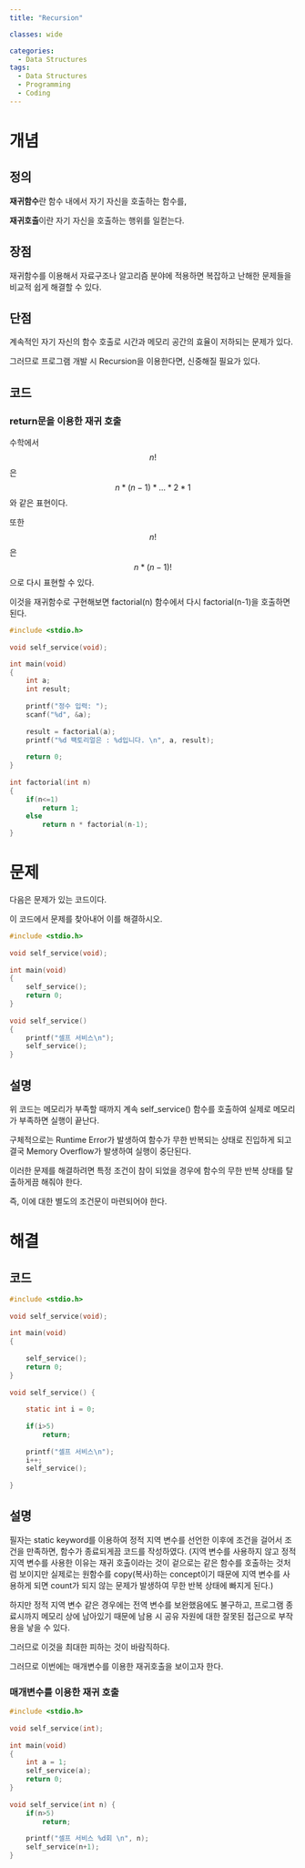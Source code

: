 ```yaml
---
title: "Recursion"

classes: wide

categories:
  - Data Structures
tags:
  - Data Structures
  - Programming
  - Coding
---
```


# 개념

## 정의

**재귀함수**란 함수 내에서 자기 자신을 호출하는 함수를,

**재귀호출**이란 자기 자신을 호출하는 행위를 일컫는다.

## 장점

재귀함수를 이용해서 자료구조나 알고리즘 분야에 적용하면 복잡하고 난해한 문제들을 비교적 쉽게 해결할 수 있다.

## 단점

계속적인 자기 자신의 함수 호출로 시간과 메모리 공간의 효율이 저하되는 문제가 있다.

그러므로 프로그램 개발 시 Recursion을 이용한다면, 신중해질 필요가 있다.

## 코드

### return문을 이용한 재귀 호출

수학에서 $$n!$$은 $$n*(n-1)*...*2*1$$와 같은 표현이다.

또한 $$n!$$은 $$n*(n-1)!$$으로 다시 표현할 수 있다.

이것을 재귀함수로 구현해보면 factorial(n) 함수에서 다시 factorial(n-1)을 호출하면 된다.

```c
#include <stdio.h>
 
void self_service(void);

int main(void)
{
    int a;
    int result;
 
    printf("정수 입력: ");
    scanf("%d", &a);
 
    result = factorial(a);
    printf("%d 팩토리얼은 : %d입니다. \n", a, result);
    
    return 0;
}
 
int factorial(int n)
{
    if(n<=1)
        return 1;
    else
        return n * factorial(n-1);
}
```

# 문제

다음은 문제가 있는 코드이다.

이 코드에서 문제를 찾아내어 이를 해결하시오.

```c
#include <stdio.h>
 
void self_service(void);
 
int main(void)
{
    self_service();
    return 0;
}
 
void self_service() 
{ 
    printf("셀프 서비스\n");
    self_service();
}
```

## 설명

위 코드는 메모리가 부족할 때까지 계속 self_service() 함수를 호출하여 실제로 메모리가 부족하면 실행이 끝난다.

구체적으로는 Runtime Error가 발생하여 함수가 무한 반복되는 상태로 진입하게 되고 결국 Memory Overflow가 발생하여 실행이 중단된다.

이러한 문제를 해결하려면 특정 조건이 참이 되었을 경우에 함수의 무한 반복 상태를 탈출하게끔 해줘야 한다.

즉, 이에 대한 별도의 조건문이 마련되어야 한다.

# 해결

## 코드

```c
#include <stdio.h>
 
void self_service(void);
 
int main(void)
{
    
    self_service();
    return 0;
}
 
void self_service() {
 
    static int i = 0;
 
    if(i>5)
        return;
 
    printf("셀프 서비스\n");
    i++;
    self_service();
 
}
```

## 설명

필자는 static keyword를 이용하여 정적 지역 변수를 선언한 이후에 조건을 걸어서 조건을 만족하면, 함수가 종료되게끔 코드를 작성하였다.
(지역 변수를 사용하지 않고 정적 지역 변수를 사용한 이유는 재귀 호출이라는 것이 겉으로는 같은 함수를 호출하는 것처럼 보이지만 실제로는 원함수를 copy(복사)하는 concept이기 때문에 지역 변수를 사용하게 되면 count가 되지 않는 문제가 발생하여 무한 반복 상태에 빠지게 된다.)

하지만 정적 지역 변수 같은 경우에는 전역 변수를 보완했음에도 불구하고, 프로그램 종료시까지 메모리 상에 남아있기 때문에 남용 시 공유 자원에 대한 잘못된 접근으로 부작용을 낳을 수 있다.

그러므로 이것을 최대한 피하는 것이 바람직하다.

그러므로 이번에는 매개변수를 이용한 재귀호출을 보이고자 한다.

### 매개변수를 이용한 재귀 호출

```c
#include <stdio.h>
 
void self_service(int);
 
int main(void)
{
    int a = 1;
    self_service(a);
    return 0;
}
 
void self_service(int n) {
    if(n>5)
        return;
 
    printf("셀프 서비스 %d회 \n", n);
    self_service(n+1);
}
```










